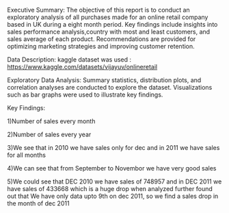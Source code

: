 Executive Summary:
The objective of this report is to conduct an exploratory analysis of all purchases made for an online retail company based in UK during a eight month period.
Key findings include insights into sales performance analysis,country with most and least customers, and sales average of each product. 
Recommendations are provided for optimizing marketing strategies and improving customer retention.

Data Description:
kaggle dataset was used : https://www.kaggle.com/datasets/vijayuv/onlineretail

Exploratory Data Analysis:
Summary statistics, distribution plots, and correlation analyses are conducted to explore the dataset. Visualizations such as bar graphs were used to illustrate key findings.

Key Findings:

1)Number of sales every month

2)Number of sales every year

3)We see that in 2010 we have sales only for dec and in 2011 we have sales for all months

4)We can see that from September to Novembor we have very good sales

5)We could see that DEC 2010 we have sales of 748957 and in DEC 2011 we have sales of 433668 which is a huge drop when analyzed further found out that We have only data upto 9th on dec 2011, so we find a sales drop in the month of dec 2011
